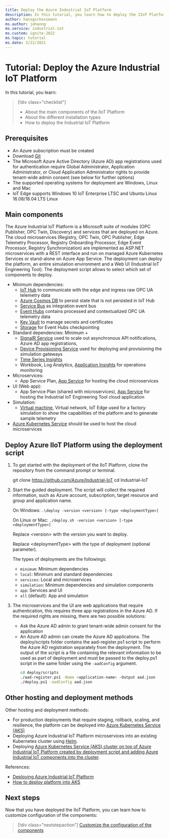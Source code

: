 ```yaml
---
title: Deploy the Azure Industrial IoT Platform
description: In this tutorial, you learn how to deploy the IIoT Platform.
author: hansgschossmann
ms.author: johanng
ms.service: industrial-iot
ms.custom: ignite-2022
ms.topic: tutorial
ms.date: 3/22/2021
---
```


# Tutorial: Deploy the Azure Industrial IoT Platform

In this tutorial, you learn:

> [!div class="checklist"]
> * About the main components of the IIoT Platform
> * About the different installation types
> * How to deploy the Industrial IoT Platform

## Prerequisites

- An Azure subscription must be created
- Download [Git](https://git-scm.com/downloads)
- The Microsoft Azure Active Directory (Azure AD) app registrations used for authentication require Global Administrator, Application
Administrator, or Cloud Application Administrator rights to provide tenant-wide admin consent (see below for further options)
- The supported operating systems for deployment are Windows, Linux and Mac
- IoT Edge supports Windows 10 IoT Enterprise LTSC and Ubuntu Linux 16.08/18.04 LTS Linux

## Main components

The Azure Industrial IoT Platform is a Microsoft suite of modules (OPC Publisher, OPC Twin, Discovery) and services that are deployed on Azure. The cloud microservices (Registry, OPC Twin, OPC Publisher, Edge Telemetry Processor, Registry Onboarding Processor, Edge Event Processor, Registry Synchronization) are implemented as ASP.NET microservices with a REST interface and run on managed Azure Kubernetes Services or stand-alone on Azure App Service. The deployment can deploy the platform, an entire simulation environment and a Web UI (Industrial IoT Engineering Tool).
The deployment script allows to select which set of components to deploy.
- Minimum dependencies:
    - [IoT Hub](https://azure.microsoft.com/services/iot-hub/) to communicate with the edge and ingress raw OPC UA telemetry data
    - [Azure Cosmos DB](https://azure.microsoft.com/services/cosmos-db/) to persist state that is not persisted in IoT Hub
    - [Service Bus](https://azure.microsoft.com/services/service-bus/) as integration event bus
    - [Event Hubs](https://azure.microsoft.com/services/event-hubs/) contains processed and contextualized OPC UA telemetry data
    - [Key Vault](https://azure.microsoft.com/services/key-vault/) to manage secrets and certificates
    - [Storage](https://azure.microsoft.com/product-categories/storage/) for Event Hubs checkpointing
- Standard dependencies: Minimum +
    - [SignalR Service](https://azure.microsoft.com/services/signalr-service/) used to scale out asynchronous API notifications, Azure AD app registrations,
    - [Device Provisioning Service](../iot-dps/index.yml) used for deploying and provisioning the simulation gateways
    - [Time Series Insights](https://azure.microsoft.com/services/time-series-insights/)
    - Workbook, Log Analytics, [Application Insights](https://azure.microsoft.com/services/monitor/) for operations monitoring
- Microservices:
    - App Service Plan, [App Service](https://azure.microsoft.com/services/app-service/) for hosting the cloud microservices
- UI (Web app):
    - App Service Plan (shared with microservices), [App Service](https://azure.microsoft.com/services/app-service/) for hosting the Industrial IoT Engineering Tool cloud application
- Simulation:
    - [Virtual machine](https://azure.microsoft.com/services/virtual-machines/), Virtual network, IoT Edge used for a factory simulation to show the capabilities of the platform and to generate sample telemetry
- [Azure Kubernetes Service](/azure/aks/learn/quick-kubernetes-deploy-cli) should be used to host the cloud microservices

## Deploy Azure IIoT Platform using the deployment script

1. To get started with the deployment of the IIoT Platform, clone the repository from the command prompt or terminal.

    git clone https://github.com/Azure/Industrial-IoT
    cd Industrial-IoT

2. Start the guided deployment. The script will collect the required information, such as Azure account, subscription, target resource and group and application name.

    On Windows:
        ```
        .\deploy -version <version> [-type <deploymentType>]
        ```

    On Linux or Mac:
        ```
        ./deploy.sh -version <version> [-type <deploymentType>]
        ```

    Replace \<version> with the version you want to deploy.

    Replace \<deploymentType> with the type of deployment (optional parameter).

    The types of deployments are the followings:

    - `minimum`: Minimum dependencies
    - `local`: Minimum and standard dependencies
    - `services`: Local and microservices
    - `simulation`: Minimum dependencies and simulation components
    - `app`: Services and UI
    - `all` (default): App and simulation

3. The microservices and the UI are web applications that require authentication, this requires three app registrations in the Azure AD. If the required rights are missing, there are two possible solutions:

    - Ask the Azure AD admin to grant tenant-wide admin consent for the application
    - An Azure AD admin can create the Azure AD applications. The deploy/scripts folder contains the aad-register.ps1 script to perform the Azure AD registration separately from the deployment. The output of the script is a file containing the relevant information to be used as part of deployment and must be passed to the deploy.ps1 script in the same folder using the `-aadConfig` argument.
        ```bash
        cd deploy/scripts
        ./aad-register.ps1 -Name <application-name> -Output aad.json
        ./deploy.ps1 -aadConfig aad.json
        ```


## Other hosting and deployment methods

Other hosting and deployment methods:

- For production deployments that require staging, rollback, scaling, and resilience, the platform can be deployed into [Azure Kubernetes Service (AKS)](/azure/aks/learn/quick-kubernetes-deploy-cli)
- Deploying Azure Industrial IoT Platform microservices into an existing Kubernetes cluster using [Helm](https://github.com/MicrosoftDocs/azure-docs/blob/main/articles/api-management/how-to-deploy-self-hosted-gateway-kubernetes-helm.md).
- Deploying [Azure Kubernetes Service (AKS) cluster on top of Azure Industrial IoT Platform created by deployment script and adding Azure Industrial IoT components into the cluster](https://github.com/Azure/Industrial-IoT/blob/main/docs/deploy/howto-add-aks-to-ps1.md).

References:
- [Deploying Azure Industrial IoT Platform](https://github.com/Azure/Industrial-IoT/tree/main/docs/deploy)
- [How to deploy platform into AKS](/azure/aks/learn/quick-kubernetes-deploy-cli)


## Next steps
Now that you have deployed the IIoT Platform, you can learn how to customize configuration of the components:

> [!div class="nextstepaction"]
> [Customize the configuration of the components](tutorial-configure-industrial-iot-components.md)
